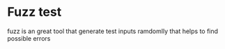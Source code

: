 # Fuzz test
fuzz is an great tool that generate test inputs ramdomlly that helps to find possible errors
